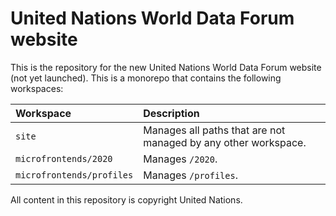 # United Nations World Data Forum website

This is the repository for the new United Nations World Data Forum website (not
yet launched). This is a monorepo that contains the following workspaces:

| Workspace                 | Description                                                    |
| :------------------------ | :------------------------------------------------------------- |
| `site`                    | Manages all paths that are not managed by any other workspace. |
| `microfrontends/2020`     | Manages `/2020`.                                               |
| `microfrontends/profiles` | Manages `/profiles`.                                           |

All content in this repository is copyright United Nations.
